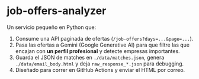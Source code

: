 # job-offers-analyzer

Un servicio pequeño en Python que:
1. Consume una API paginada de ofertas (`/job-offers?days=...&page=...`).
2. Pasa las ofertas a Gemini (Google Generative AI) para que filtre las que encajan con **un perfil profesional** y detecte empresas importantes.
3. Guarda el JSON de matches en `./data/matches.json`, genera `./data/email_body.html` y deja `raw_response_*.json` para debugging.
4. Diseñado para correr en GitHub Actions y enviar el HTML por correo.
